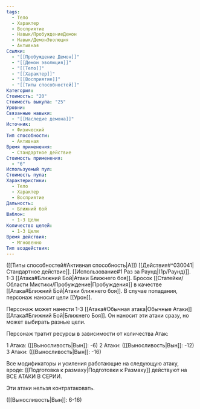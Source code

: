 ```yaml
---
tags:
  - Тело
  - Характер
  - Восприятие
  - Навык/ПробуждениеДемон
  - Навык/ДемонЭволюция
  - Активная
Ссылки:
  - "[[Пробуждение Демон]]"
  - "[[Демон эволюция]]"
  - "[[Тело]]"
  - "[[Характер]]"
  - "[[Восприятие]]"
  - "[[Типы способностей]]"
Категория: 
Стоимость: "20"
Стоимость выкупа: "25"
Уровни: 
Связанные навыки:
  - "[[Наследие демона]]"
Источник:
  - Физический
Тип способности:
  - Активная
Время применения:
  - Стандартное действие
Стоимость применения:
  - "6"
Используемый пул: 
Стоимость пула: 
Характеристики:
  - Тело
  - Характер
  - Восприятие
Дальность:
  - Ближний бой
Шаблон:
  - 1-3 Цели
Количество целей:
  - 1-3 Цели
Время действия:
  - Мгновенно
Тип воздействия: 
---
```


([[Типы способностей#Активная способность|А]]) [[Действия#^030041|Стандартное действие]]. [[Использование#1 Раз за Раунд|(1р/Раунд)]]. 1-3 [[Атака#Ближний Бой|Атаки Ближнего боя]]. Бросок [[Статейки/Области Мистики/Пробуждение|Пробуждения]] в качестве [[Атака#Ближний Бой|Атаки ближнего боя]]. В случае попадания, персонаж наносит цели [[Урон]].

Персонаж может нанести 1-3 [[Атака#Обычная атака|Обычные Атаки]] [[Атака#Ближний Бой|Ближнего Боя]]. Он наносит эти атаки сразу, но может выбирать разные цели. 

Персонаж тратит ресурсы в зависимости от количества Атак:

1 Атака: ([[Выносливость|Вын]]: -6)
2 Атаки: ([[Выносливость|Вын]]: -12)
3 Атаки: ([[Выносливость|Вын]]: -16)

Все модификаторы и усиления работающие на следующую атаку, вроде: [[Подготовка к размаху|Подготовки к Размаху]] действуют на ВСЕ АТАКИ В СЕРИИ. 

Эти атаки нельзя контратаковать. 

([[Выносливость|Вын]]: 6-16)